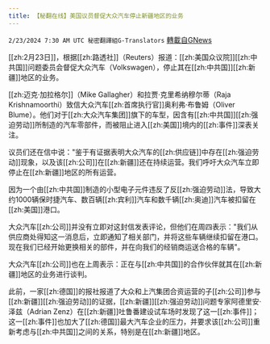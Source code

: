 ```yaml
---
title: 【秘翻在线】美国议员督促大众汽车停止新疆地区的业务
---
```

`2/23/2024 7:30 AM UTC 秘密翻譯組G-Translators` [轉載自GNews](https://gnews.org/articles/2334612)

[[zh:2月23日]]，根据[[zh:路透社]]（Reuters）报道：[[zh:美国众议院]][[zh:中共国]]问题委员会督促大众汽车（Volkswagen），停止其在[[zh:中共国]][[zh:新疆]]地区的业务。

[[zh:迈克·加拉格尔]]（Mike Gallagher）和拉贾·克里希纳穆尔蒂（Raja Krishnamoorthi）致信大众汽车[[zh:首席执行官]]奥利弗·布鲁姆（Oliver Blume）。他们对于[[zh:大众汽车集团]]旗下的车型，因含有[[zh:中共国]][[zh:强迫劳动]]所制造的汽车零部件，而被阻止进入[[zh:美国]]境内的[[zh:事件]]深表关注。

议员们还在信中说："鉴于有证据表明大众汽车的[[zh:供应链]]中存在[[zh:强迫劳动]]现象，以及该[[zh:公司]]在[[zh:新疆]]还在持续运营。我们呼吁大众汽车立即停止在[[zh:新疆]]地区的所有运营。

因为一个由[[zh:中共国]]制造的小型电子元件违反了反[[zh:强迫劳动]]法，导致大约1000辆保时捷汽车、数百辆[[zh:宾利]]汽车和数千辆[[zh:奥迪]]汽车被扣留在[[zh:美国]]港口。

大众汽车[[zh:公司]]并没有立即对这封信发表评论，但他们在周四表示："我们从供应商处得知这一消息后，立即通知了相关部门，并将这些车辆继续扣留在港口。现在我们已经开始更换相关的部件，并在向我们的经销商运送合格的车辆"。

大众汽车[[zh:公司]]也在上周表示：正在与[[zh:中共国]]的合作伙伴就其在[[zh:新疆]]地区的业务进行谈判。

此前，一家[[zh:德国]]的报社报道了大众和上汽集团合资运营的子[[zh:公司]]参与[[zh:新疆]][[zh:强迫劳动]]的证据，[[zh:新疆]][[zh:强迫劳动]]问题专家阿德里安·泽兹（Adrian Zenz）在[[zh:新疆]]吐鲁番建设试车场时发现了这一[[zh:事件]]；这一[[zh:事件]]也加大了[[zh:德国]]最大汽车企业的压力，并要求该[[zh:公司]]重新考虑与[[zh:中共国]]之间的关系，特别是在[[zh:新疆]]地区。
